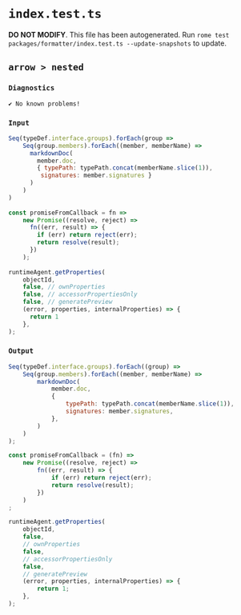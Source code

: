 # `index.test.ts`

**DO NOT MODIFY**. This file has been autogenerated. Run `rome test packages/formatter/index.test.ts --update-snapshots` to update.

## `arrow > nested`

### `Diagnostics`

```
✔ No known problems!

```

### `Input`

```js
Seq(typeDef.interface.groups).forEach(group =>
    Seq(group.members).forEach((member, memberName) =>
      markdownDoc(
        member.doc,
        { typePath: typePath.concat(memberName.slice(1)),
         signatures: member.signatures }
      )
    )
)
  
const promiseFromCallback = fn =>
    new Promise((resolve, reject) =>
      fn((err, result) => {
        if (err) return reject(err);
        return resolve(result);
      })
    );
  
runtimeAgent.getProperties(
    objectId,
    false, // ownProperties
    false, // accessorPropertiesOnly
    false, // generatePreview
    (error, properties, internalProperties) => {
      return 1
    },
);
```

### `Output`

```js
Seq(typeDef.interface.groups).forEach((group) =>
	Seq(group.members).forEach((member, memberName) =>
		markdownDoc(
			member.doc,
			{
				typePath: typePath.concat(memberName.slice(1)),
				signatures: member.signatures,
			},
		)
	)
);

const promiseFromCallback = (fn) =>
	new Promise((resolve, reject) =>
		fn((err, result) => {
			if (err) return reject(err);
			return resolve(result);
		})
	)
;

runtimeAgent.getProperties(
	objectId,
	false,
	// ownProperties
	false,
	// accessorPropertiesOnly
	false,
	// generatePreview
	(error, properties, internalProperties) => {
		return 1;
	},
);

```
